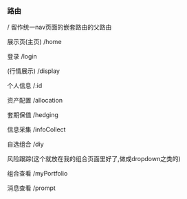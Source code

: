 ### 路由

/ 留作统一nav页面的嵌套路由的父路由

展示页(主页) /home

登录 /login

(行情展示) /display

个人信息 /:id

资产配置 /allocation

套期保值 /hedging

信息采集 /infoCollect

自选组合 /diy

风险跟踪(这个就放在我的组合页面里好了,做成dropdown之类的)

组合查看 /myPortfolio

消息查看 /prompt